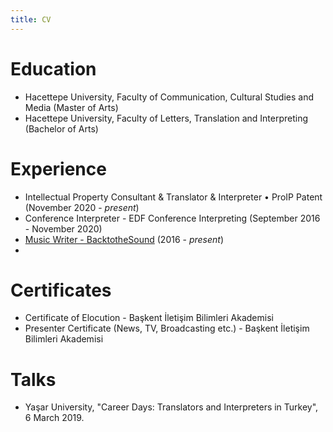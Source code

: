 ```yaml
---
title: CV
---
```


# Education
* Hacettepe University, Faculty of Communication, Cultural Studies and Media (Master of Arts)
* Hacettepe University, Faculty of Letters, Translation and Interpreting (Bachelor of Arts)

# Experience
* Intellectual Property Consultant & Translator & Interpreter • ProIP Patent (November 2020 - *present*)
* Conference Interpreter - EDF Conference Interpreting (September 2016 - November 2020)
* <a href= "https://www.backtothesound.com/author/senaduman/"> Music Writer - BacktotheSound</a> (2016 - *present*)
* 

# Certificates
* Certificate of Elocution - Başkent İletişim Bilimleri Akademisi
* Presenter Certificate (News, TV, Broadcasting etc.) - Başkent İletişim Bilimleri Akademisi

# Talks
* Yaşar University, "Career Days: Translators and Interpreters in Turkey", 6 March 2019. 
